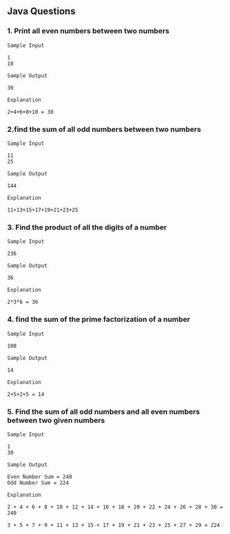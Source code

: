 ## Java Questions

### 1. Print all even numbers between two numbers
`Sample Input`
```
1
10
```

`Sample Output`
```
30
```

`Explanation`

```
2+4+6+8+10 = 30
```


### 2.find the sum of all odd numbers between two numbers
`Sample Input`
```
11
25
```

`Sample Output`
```
144
```

`Explanation`

```
11+13+15+17+19+21+23+25
```


### 3. Find the product of all the digits of a number
`Sample Input`
```
236
```

`Sample Output`
```
36
```

`Explanation`

```
2*3*6 = 36
```

### 4. find the sum of the prime factorization of a number
`Sample Input`
```
100
```

`Sample Output`
```
14
```

`Explanation`

```
2+5+2+5 = 14
```


### 5. Find the sum of all odd numbers and all even numbers between two given numbers
`Sample Input`
```
1
30
```

`Sample Output`
```
Even Number Sum = 240
Odd Number Sum = 224
```

`Explanation`

```
2 + 4 + 6 + 8 + 10 + 12 + 14 + 16 + 18 + 20 + 22 + 24 + 26 + 28 + 30 = 240

3 + 5 + 7 + 9 + 11 + 13 + 15 + 17 + 19 + 21 + 23 + 25 + 27 + 29 = 224
```